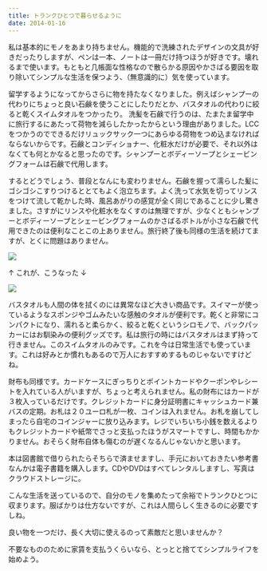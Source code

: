 ```yaml
---
title: トランクひとつで暮らせるように
date: 2014-01-16
---
```


私は基本的にモノをあまり持ちません。機能的で洗練されたデザインの文具が好きだったりしますが、ペンは一本、ノートは一冊だけ持つほうが好きです。壊れるまで使います。もともと几帳面な性格なので散らかる原因やかさばる要因を取り除いてシンプルな生活を保つよう、（無意識的に）気を使っています。

留学するようになってからさらに物を持たなくなりました。例えばシャンプーの代わりにちょっと良い石鹸を使うことにしたりだとか、バスタオルの代わりに絞ると乾くスイムタオルをつかったり。
洗髪を石鹸で行うのは、たまたま留学中に旅行するにあたって荷物を減らしたかったからという理由がありました。LCCをつかうのでできるだけリュックサック一つにあらゆる荷物をつめ込まなければならないからです。石鹸とコンディショナー、化粧水だけが必要で、それ以外はなくても何とかなると思ったのです。シャンプーとボディーソープとシェービングフォームは石鹸で代用します。

するとどうでしょう、普段となんにも変わりません。石鹸を握って濡らした髪にゴシゴシこすりつけるととてもよく泡立ちます。よく洗って水気を切ってリンスをつけて流して乾かした時、風呂あがりの感覚が全く同じであることに少し驚きました。さすがにリンスや化粧水をなくすのは無理ですが、少なくともシャンプーとボディーソープとシェービングフォームのかさばるボトルが小さな石鹸で代用できたのは便利なことこの上ありません。旅行終了後も同様の生活を続けてますが、とくに問題はありません。

![](https://photos.smugmug.com/photos/i-D8Q7gXz/0/cffe205b/XL/i-D8Q7gXz-XL.jpg)

↑ これが、こうなった ↓

![](https://photos.smugmug.com/photos/i-xv85ckx/0/0890af83/XL/i-xv85ckx-XL.jpg)


バスタオルも人間の体を拭くのには異常なほど大きい商品です。スイマーが使っているようなスポンジやゴムみたいな感触のタオルが便利です。乾くと非常にコンパクトになり、濡れると柔らかく、絞ると乾くというシロモノで、バックパッカーにはお馴染みの便利グッズです。私は旅行の時にはバスタオルはまず持って行きません。このスイムタオルのみです。これを今は日常生活でも使っています。これは好みとか慣れもあるので万人におすすめするものじゃないですけどね。

財布も同様です。カードケースにぎっちりとポイントカードやクーポンやレシートを入れている人がいますが、ちょっと考えられません。私の財布にはカードが３枚入っているだけです。クレジットカードに身分証明書にキャッシュカード兼バスの定期。お札は２０ユーロ札が一枚、コインは入れません。お札を崩してしまったら自宅のコインジャーに放り込みます。レジでいちいち小銭を数えるよりもクレジットカードや紙幣でさっと支払ったほうがスマートですし、時間もかかりません。おそらく財布自体も傷むのが遅くなるんじゃないかと思います。

本は図書館で借りられたらそちらで済ませますし、手元においておきたい参考書なんかは電子書籍を購入します。CDやDVDはすべてレンタルしますし、写真はクラウドストレージに。

こんな生活を送っているので、自分のモノを集めたって余裕でトランクひとつに収まります。服ばかりは仕方ないですが、これは人間らしく生きるのに必要ですしね。

良い物を一つだけ、長く大切に使えるのって素敵だと思いませんか？

不要なもののために家賃を支払うくらいなら、とっとと捨ててシンプルライフを始めよう。

